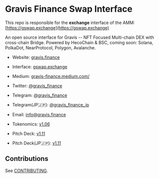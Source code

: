 # Gravis Finance Swap Interface

This repo is responsible for the **exchange** interface of the AMM: [https://gswap.exchange](https://gswap.exchange)

An open source interface for Gravis -- NFT Focused Multi-chain DEX with cross-chain Bridge. Powered by HecoChain & BSC, coming soon: Solana, PolkaDot, NearProtocol, Polygon, Avalanche.

- Website: [gravis.finance](gravis.finance)
- Interface: [gswap.exchange](https://gswap.exchange)
- Medium: [gravis-finance.medium.com/](https://gravis-finance.medium.com/)
- Twitter: [@gravis_finance](https://twitter.com/gravis_finance)
- Telegram: [@gravis_finance](https://t.me/gravis_finance)
- Telegram(JP🇯🇵): [@gravis_finance_jp](https://t.me/gravis_finance_jp)
- Email: [info@gravis.finance](mailto:info@gravis.finance)
- Tokenomics: [v1.06](https://docs.google.com/spreadsheets/d/1JfHN1J_inbAbANSCuspO8CIWuyiCDLB36pcuHItW0eM/edit#gid=1509806282)
- Pitch Deck: [v1.11](https://gateway.pinata.cloud/ipfs/QmPyzebkCrP7C8R2WhHxnWcoGXoAb6T1dREZHAZkzCUt7F)

- Pitch Deck(JP🇯🇵): [v1.11](https://gateway.pinata.cloud/ipfs/QmS3gYhCphkyDN1GWg3TTqKFdJUCGXTKiGpi6BhSupjpJb/Gravis_presentation_JP.pdf)

## Contributions

See [CONTRIBUTING](./CONTRIBUTING.md).
